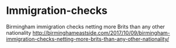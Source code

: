# Immigration-checks
Birmingham immigration checks netting more Brits than any other nationality  http://birminghameastside.com/2017/10/09/birmingham-immigration-checks-netting-more-brits-than-any-other-nationality/
